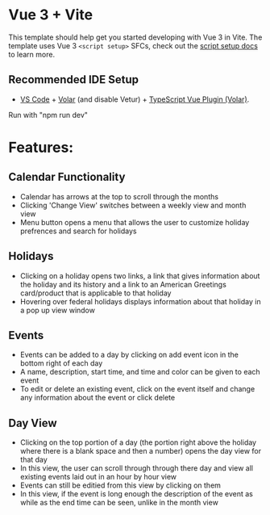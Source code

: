 # Vue 3 + Vite

This template should help get you started developing with Vue 3 in Vite. The template uses Vue 3 `<script setup>` SFCs, check out the [script setup docs](https://v3.vuejs.org/api/sfc-script-setup.html#sfc-script-setup) to learn more.

## Recommended IDE Setup

-   [VS Code](https://code.visualstudio.com/) + [Volar](https://marketplace.visualstudio.com/items?itemName=Vue.volar) (and disable Vetur) + [TypeScript Vue Plugin (Volar)](https://marketplace.visualstudio.com/items?itemName=Vue.vscode-typescript-vue-plugin).

Run with "npm run dev"

# Features:

## Calendar Functionality

-   Calendar has arrows at the top to scroll through the months
-   Clicking 'Change View' switches between a weekly view and month view
-   Menu button opens a menu that allows the user to customize holiday prefrences and search for holidays

## Holidays

-   Clicking on a holiday opens two links, a link that gives information about the holiday and its history and a link to an American Greetings card/product that is applicable to that holiday
-   Hovering over federal holidays displays information about that holiday in a pop up view window

## Events

-   Events can be added to a day by clicking on add event icon in the bottom right of each day
-   A name, description, start time, and time and color can be given to each event
-   To edit or delete an existing event, click on the event itself and change any information about the event or click delete

## Day View

-   Clicking on the top portion of a day (the portion right above the holiday where there is a blank space and then a number) opens the day view for that day
-   In this view, the user can scroll through through there day and view all existing events laid out in an hour by hour view
-   Events can still be editied from this view by clicking on them
-   In this view, if the event is long enough the description of the event as while as the end time can be seen, unlike in the month view
